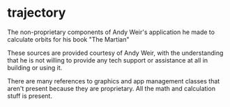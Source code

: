# trajectory
The non-proprietary components of Andy Weir's application he made to calculate orbits for his book "The Martian"

These sources are provided courtesy of Andy Weir, with the understanding that he is not willing to provide any tech support or assistance at all in building or using it.

There are many references to graphics and app management classes that aren't present because they are proprietary. All the math and calculation stuff is present.
